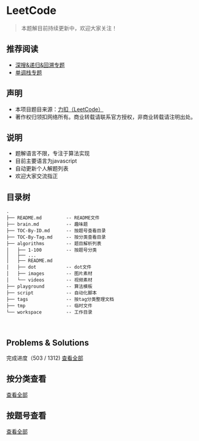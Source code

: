 # LeetCode

> 本题解目前持续更新中，欢迎大家关注！

## 推荐阅读

- [深搜&递归&回溯专题](https://github.com/muyids/leetcode/blob/master/tags/%E6%B7%B1%E6%90%9C%26%E9%80%92%E5%BD%92%26%E5%9B%9E%E6%BA%AF.md)
- [单调栈专题](https://github.com/muyids/leetcode/blob/master/tags/%E5%8D%95%E8%B0%83%E6%A0%88.md)

## 声明

- 本项目题目来源：[力扣（LeetCode）](https://leetcode-cn.com)
- 著作权归领扣网络所有。商业转载请联系官方授权，非商业转载请注明出处。

## 说明

- 题解语言不限，专注于算法实现
- 目前主要语言为javascript
- 自动更新个人解题列表
- 欢迎大家交流指正

## 目录树

```tree
.
├── README.md         -- README文件
├── brain.md          -- 趣味题
├── TOC-By-ID.md      -- 按题号查看目录
├── TOC-By-Tag.md     -- 按分类查看目录
├── algorithms        -- 题目解析列表
│   ├── 1-100         -- 按题号分类
│   ├── ...
│   ├── README.md
│   ├── dot           -- dot文件
│   ├── images        -- 图片素材
│   └── videos        -- 视频素材
├── playground        -- 算法模板
├── script            -- 自动化脚本
├── tags              -- 按tag分类整理文档
├── tmp               -- 临时文件
└── workspace         -- 工作目录
```

&nbsp;


## Problems & Solutions

完成进度（503 / 1312) [查看全部](./TOC-By-ID.md)

## 按分类查看

[查看全部](./TOC-By-Tag.md)

## 按题号查看

[查看全部](./TOC-By-ID.md)


